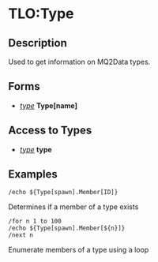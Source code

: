 # TLO:Type

## Description

Used to get information on MQ2Data types.

## Forms

* [_type_](../data-types/datatype-type.md) **Type[**name**]**

## Access to Types

* [_type_](../data-types/datatype-type.md) **type**

## Examples

`/echo ${Type[spawn].Member[ID]}`

Determines if a member of a type exists

`/for n 1 to 100`  
`/echo ${Type[spawn].Member[${n}]}`  
`/next n`

Enumerate members of a type using a loop
